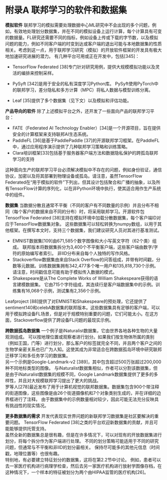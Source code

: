 # 附录A  联邦学习的软件和数据集
**模拟软件**	联邦学习的模拟需要处理数据中心ML研究中不会出现的多个问题，例如，有效地处理划分数据集，并在不同的模拟设备上运行计算，每个计算具有可变的数据量。FL研究还需要不同的指标，例如设备上传或下载的字节数，以及模拟问题的能力，例如不同客户端的时变到达或客户端的退出可能与本地数据集的性质相关。考虑到这一点，用于联邦学习研究（模拟）的开放软件框架的开发具有极大地加速研究进展的潜力。 有几种平台可用或正在开发中，包括[345]：  

+ TensorFlow Federated [38]专门针对研究用例，提供大规模模拟功能以及灵活的编排来控制采样。  

+ PySyft [342]是用于安全的私有深度学习Python库。 PySyft使用PyTorch中的联邦学习，差分隐私和多方计算（MPC）将私人数据与模型训练分离。  

+ Leaf [35]提供了多个数据集（见下文）以及模拟和评估功能。  

  

**产品导向的软件**    除了上述模拟平台之外，还开发了一些面向产品的联邦学习平台：

+ FATE（Federated AI Technology Enabler）[34]是一个开源项目，旨在提供安全的计算框架来支持联邦AI生态系统。   
+ PaddleFL [36]是基于PaddlePaddle [37]的开源联邦学习框架。在PaddleFL中，通过应用程序演示提供了几种联邦学习策略和训练策略。  
+ Clara培训框架[33]包括基于服务器客户端方法和数据隐私保护的跨孤岛联邦学习的支持  

这种面向生产的联邦学习平台必须解决模拟中不存在的问题，例如身份验证，通信协议，加密以及将其部署到物理设备或孤岛。请注意，虽然TensorFlow Federated在“用于模拟的软件”下列出，但其设计包括聚合和广播的抽象，以及所有TensorFlow计算的序列化，以在非Python环境中执行，使其适合用作生产系统中的组件。

  

**数据集**    当数据分散且通常不平衡（不同的客户有不同数量的示例）并且分布不相同（每个客户的数据来自不同的分布）时，将采用联邦学习。开源软件包TensorFlow Federated [38]支持在模拟环境中加载分散数据集，每个客户端ID对应于TensorFlow数据集对象。 这些数据集可以轻松转换为numpy数组，以用于其他框架。在撰写本文时，支持三个数据集，我们建议研究人员对其进行基准测试。

+ EMNIST数据集[109]由671,585个数字图像和大小写英文字符（62个类）组成。 联邦版本将数据集拆分为3,400个不平衡客户端，这些客户端由数字/字符的原始编写者索引。 非IID分布来自每个人独特的写作风格。
+ Stackoverflow数据集由来自Stack Overflow的问答组成，并带有时间戳，分数等元数据。训练数据集拥有342,477多个唯一用户和135,818,730个示例。请注意，时间戳信息可能有助于模拟传入数据的模式。
+ Shakespeare是从The Complete Works of William Shakespeare获得的语言建模数据集。 它由715个字符组成，其连续行是客户端数据集中的示例。训练集有16,068个示例，测试集有2,356个示例。

Leafproject [88]提供了对EMNIST和Shakespeare的预处理，它还提供了sentiment140和celebA数据集的联邦版本。这些数据集具有足够的客户端，可以用于模拟跨设备FL场景，但是对于规模特别重要的问题，它们可能太小。在这方面，Stackoverflow提供了跨设备FL问题的最现实示例。  



**跨数据孤岛数据集**    一个例子是iNaturalist数据集，它由世界各地各种生物的大量观测组成。 可以按地理位置或观察者进行划分。如果我们按生物体所属的类别（例如王国，门等）进行划分，那么客户的标签就完全不同，并且两个客户之间的生物学亲密关系也已广为人知。这使其成为非常适合在跨数据孤岛环境中研究联邦迁移学习和多任务学习的数据集。  
另一个示例是Google-Landmark-v2 [389]，其中包含超过500万张超过200,000种不同地标类型的图像。 与iNaturalist数据集相似，作者可以分割该数据集，但是由于iNaturalist数据集的规模不同，Google Landmark数据集提供了更多的多样性，并且对大规模联邦学习提出了更大的挑战。  
罗等人[278]最近发布了用于计算机视觉的联邦数据集。数据集包含900个带注释的街道图像，这些图像是由26个街道摄像机和7个对象类别生成的，并在详细的边界框进行了注释。 由于数据集中的示例数量相对较少，因此可能无法充分反映具有挑战性的现实情况。  



**更多数据集的需求**    开发代表现实世界问题的新联邦学习数据集是社区要解决的重要问题。 TensorFlow Federated [38]之类的平台欢迎新数据集的贡献，并且可能能够提供托管支持。  
虽然全新的数据集总是很有趣，但是在许多情况下，可以对现有的开放数据集进行划分，将每个拆分作为客户端进行处理。 不同的划分策略可能适用于不同的研究问题，但通常与不平衡和非IID的划分最相关。 保持尽可能多的其他元信息（时间戳，地理位置等）也很有趣。  
特别地，有必要建立特征划分的数据集，这将在第2.2节中讨论。 例如，患者可以去一家医疗机构进行病理学检查，然后去另一家医疗机构进行放射学图像存档，在这种情况下，一个样本的特征被划分为两个由HIPAA监管的医疗机构[26]。



